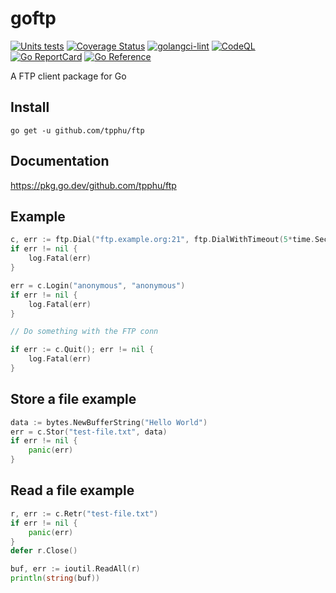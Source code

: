 # goftp #

[![Units tests](https://github.com/tpphu/ftp/actions/workflows/unit_tests.yaml/badge.svg)](https://github.com/tpphu/ftp/actions/workflows/unit_tests.yaml)
[![Coverage Status](https://coveralls.io/repos/tpphu/ftp/badge.svg?branch=master&service=github)](https://coveralls.io/github/tpphu/ftp?branch=master)
[![golangci-lint](https://github.com/tpphu/ftp/actions/workflows/golangci-lint.yaml/badge.svg)](https://github.com/tpphu/ftp/actions/workflows/golangci-lint.yaml)
[![CodeQL](https://github.com/tpphu/ftp/actions/workflows/codeql-analysis.yml/badge.svg)](https://github.com/tpphu/ftp/actions/workflows/codeql-analysis.yml)
[![Go ReportCard](https://goreportcard.com/badge/tpphu/ftp)](http://goreportcard.com/report/tpphu/ftp)
[![Go Reference](https://pkg.go.dev/badge/github.com/tpphu/ftp.svg)](https://pkg.go.dev/github.com/tpphu/ftp)

A FTP client package for Go

## Install ##

```
go get -u github.com/tpphu/ftp
```

## Documentation ##

https://pkg.go.dev/github.com/tpphu/ftp

## Example ##

```go
c, err := ftp.Dial("ftp.example.org:21", ftp.DialWithTimeout(5*time.Second))
if err != nil {
    log.Fatal(err)
}

err = c.Login("anonymous", "anonymous")
if err != nil {
    log.Fatal(err)
}

// Do something with the FTP conn

if err := c.Quit(); err != nil {
    log.Fatal(err)
}
```

## Store a file example ##

```go
data := bytes.NewBufferString("Hello World")
err = c.Stor("test-file.txt", data)
if err != nil {
	panic(err)
}
```

## Read a file example ##

```go
r, err := c.Retr("test-file.txt")
if err != nil {
	panic(err)
}
defer r.Close()

buf, err := ioutil.ReadAll(r)
println(string(buf))
```
